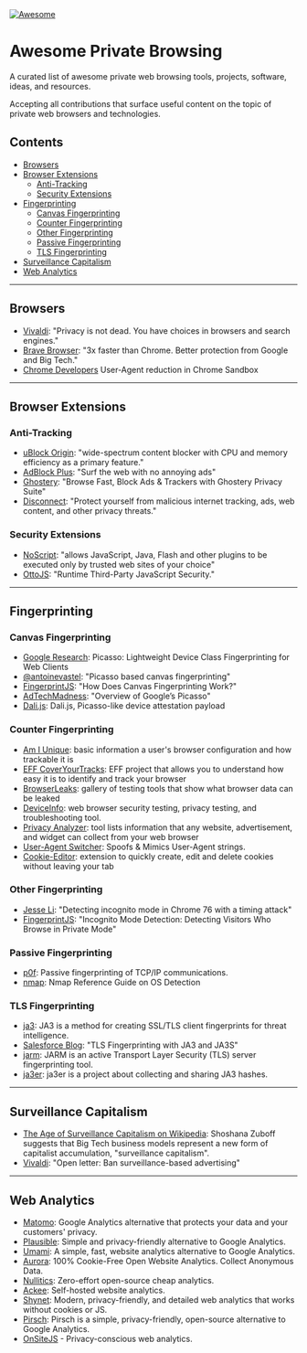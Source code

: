 <a href="https://awesome.re">
  <img src="https://awesome.re/badge.svg" alt="Awesome">
    <a href="https://git.nixnet.services/pluja/awesome-privacy"></a>
</a>

# Awesome Private Browsing
A curated list of awesome private web browsing tools, projects, software, ideas, and resources.

Accepting all contributions that surface useful content on the topic of private web browsers and technologies.

## Contents
- [Browsers](#browsers)
- [Browser Extensions](#browser-extensions)
  - [Anti-Tracking](#anti-tracking)
  - [Security Extensions](#security-extensions)
- [Fingerprinting](#fingerprinting)
  - [Canvas Fingerprinting](#canvas-fingerprinting)
  - [Counter Fingerprinting](#counter-fingerprinting)
  - [Other Fingerprinting](#other-fingerprinting)
  - [Passive Fingerprinting](#passive-fingerprinting)
  - [TLS Fingerprinting](#tls-fingerprinting)
- [Surveillance Capitalism](#surveillance-capitalism)
- [Web Analytics](#web-analytics)

--------

## Browsers
- [Vivaldi](https://vivaldi.com/blog/privacy/privacy-is-not-dead-you-have-choices-in-browsers-and-search-engines/): "Privacy is not dead. You have choices in browsers and search engines."
- [Brave Browser](https://brave.com/features/): "3x faster than Chrome. Better protection from Google and Big Tech."
- [Chrome Developers](https://developer.chrome.com/docs/privacy-sandbox/user-agent/) User-Agent reduction in Chrome Sandbox

--------

## Browser Extensions

### Anti-Tracking
- [uBlock Origin](https://chrome.google.com/webstore/detail/ublock-origin/cjpalhdlnbpafiamejdnhcphjbkeiagm?hl=en): "wide-spectrum content blocker with CPU and memory efficiency as a primary feature."
- [AdBlock Plus](https://adblockplus.org): "Surf the web with no annoying ads"
- [Ghostery](https://www.ghostery.com): "Browse Fast, Block Ads & Trackers with Ghostery Privacy Suite"
- [Disconnect](https://disconnect.me): "Protect yourself from malicious internet tracking, ads, web content, and other privacy threats."

### Security Extensions
- [NoScript](https://noscript.net): "allows JavaScript, Java, Flash and other plugins to be executed only by trusted web sites of your choice"
- [OttoJS](https://www.otto-js.com): "Runtime Third-Party JavaScript Security."

--------

## Fingerprinting

### Canvas Fingerprinting
- [Google Research](https://research.google/pubs/pub45581/): Picasso: Lightweight Device Class Fingerprinting for Web Clients
- [@antoinevastel](https://github.com/antoinevastel/picasso-like-canvas-fingerprinting): "Picasso based canvas fingerprinting"
- [FingerprintJS](https://fingerprintjs.com/blog/canvas-fingerprinting/): "How Does Canvas Fingerprinting Work?"
- [AdTechMadness](https://adtechmadness.wordpress.com/2019/03/19/overview-of-googles-picasso/): "Overview of Google’s Picasso"
- [Dali.js](https://github.com/onsitejs/dali.js): Dali.js, Picasso-like device attestation payload

### Counter Fingerprinting
- [Am I Unique](https://amiunique.org/stats): basic information a user's browser configuration and how trackable it is
- [EFF CoverYourTracks](https://coveryourtracks.eff.org/kcarter?aat=1): EFF project that allows you to understand how easy it is to identify and track your browser
- [BrowserLeaks](https://browserleaks.com/canvas): gallery of testing tools that show what browser data can be leaked
- [DeviceInfo](https://www.deviceinfo.me): web browser security testing, privacy testing, and troubleshooting tool.
- [Privacy Analyzer](https://privacy.net/analyzer/): tool lists information that any website, advertisement, and widget can collect from your web browser
- [User-Agent Switcher](https://chrome.google.com/webstore/detail/user-agent-switcher-for-c/djflhoibgkdhkhhcedjiklpkjnoahfmg?hl=en): Spoofs & Mimics User-Agent strings.
- [Cookie-Editor](https://chrome.google.com/webstore/detail/cookie-editor/hlkenndednhfkekhgcdicdfddnkalmdm?hl=en): extension to quickly create, edit and delete cookies without leaving your tab

### Other Fingerprinting
- [Jesse Li](https://blog.jse.li/posts/chrome-76-incognito-filesystem-timing/): "Detecting incognito mode in Chrome 76 with a timing attack"
- [FingerprintJS](https://fingerprintjs.com/blog/incognito-mode-detection/): "Incognito Mode Detection: Detecting Visitors Who Browse in Private Mode"

### Passive Fingerprinting
- [p0f](https://lcamtuf.coredump.cx/p0f3/): Passive fingerprinting of TCP/IP communications.
- [nmap](https://nmap.org/book/man-os-detection.html): Nmap Reference Guide on OS Detection

### TLS Fingerprinting
- [ja3](https://github.com/salesforce/ja3): JA3 is a method for creating SSL/TLS client fingerprints for threat intelligence.
- [Salesforce Blog](https://engineering.salesforce.com/tls-fingerprinting-with-ja3-and-ja3s-247362855967): "TLS Fingerprinting with JA3 and JA3S"
- [jarm](https://github.com/salesforce/jarm): JARM is an active Transport Layer Security (TLS) server fingerprinting tool.
- [ja3er](https://ja3er.com/): ja3er is a project about collecting and sharing JA3 hashes.

--------

## Surveillance Capitalism
- [The Age of Surveillance Capitalism on Wikipedia](https://en.wikipedia.org/wiki/The_Age_of_Surveillance_Capitalism): Shoshana Zuboff suggests that Big Tech business models represent a new form of capitalist accumulation, "surveillance capitalism".
- [Vivaldi](https://vivaldi.com/blog/letter-ban-surveillance-based-advertising/): "Open letter: Ban surveillance-based advertising"

--------

## Web Analytics
- [Matomo](https://matomo.org/): Google Analytics alternative that protects your data and your customers' privacy.
- [Plausible](https://plausible.io/): Simple and privacy-friendly alternative to Google Analytics.
- [Umami](https://umami.is/): A simple, fast, website analytics alternative to Google Analytics.
- [Aurora](https://useaurora.app/): 100% Cookie-Free Open Website Analytics. Collect Anonymous Data.
- [Nullitics](https://nullitics.com/): Zero-effort open-source cheap analytics.
- [Ackee](https://ackee.electerious.com/): Self-hosted website analytics.
- [Shynet](https://github.com/milesmcc/shynet): Modern, privacy-friendly, and detailed web analytics that works without cookies or JS.
- [Pirsch](https://pirsch.io/): Pirsch is a simple, privacy-friendly, open-source alternative to Google Analytics.
- [OnSiteJS](https://onsitejs.org) - Privacy-conscious web analytics.

